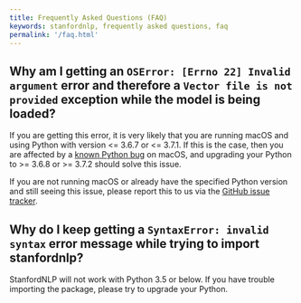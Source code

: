 ```yaml
---
title: Frequently Asked Questions (FAQ)
keywords: stanfordnlp, frequently asked questions, faq
permalink: '/faq.html'
---
```


## Why am I getting an `OSError: [Errno 22] Invalid argument` error and therefore a `Vector file is not provided` exception while the model is being loaded?

If you are getting this error, it is very likely that you are running macOS and using Python with version <= 3.6.7 or <= 3.7.1. If this is the case, then you are affected by a [known Python bug](https://bugs.python.org/issue24658) on macOS, and upgrading your Python to >= 3.6.8 or >= 3.7.2 should solve this issue.

If you are not running macOS or already have the specified Python version and still seeing this issue, please report this to us via the [GitHub issue tracker](https://github.com/stanfordnlp/stanfordnlp/issues).

## Why do I keep getting a `SyntaxError: invalid syntax` error message while trying to import stanfordnlp?

StanfordNLP will not work with Python 3.5 or below. If you have trouble importing the package, please try to upgrade your Python.

